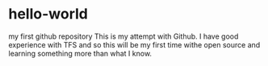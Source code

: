 # hello-world
my first github repository
This is my attempt with Github. I have good experience with TFS and so this will be my first time withe open source and learning something more than what I know.
